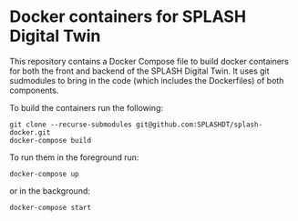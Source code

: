 # Docker containers for SPLASH Digital Twin

This repository contains a Docker Compose file to build docker containers for both the front and backend of the SPLASH Digital Twin. 
It uses git sudmodules to bring in the code (which includes the Dockerfiles) of both components.

To build the containers run the following:

~~~
git clone --recurse-submodules git@github.com:SPLASHDT/splash-docker.git
docker-compose build
~~~

To run them in the foreground run:

~~~
docker-compose up
~~~

or in the background:

~~~
docker-compose start
~~~

